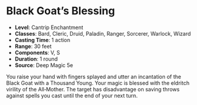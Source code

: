 # Black Goat’s Blessing

- **Level**: Cantrip Enchantment
- **Classes**: Bard, Cleric, Druid, Paladin, Ranger, Sorcerer, Warlock, Wizard
- **Casting Time**: 1 action
- **Range**: 30 feet
- **Components**: V, S
- **Duration**: 1 round
- **Source**: Deep Magic 5e

You raise your hand with fingers splayed and utter an incantation of the Black Goat with a Thousand Young. Your magic is blessed with the eldritch virility of the All‑Mother. The target has disadvantage on saving throws against spells you cast until the end of your next turn.

